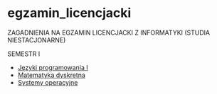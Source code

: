 # egzamin_licencjacki
ZAGADNIENIA NA EGZAMIN LICENCJACKI Z INFORMATYKI (STUDIA NIESTACJONARNE)

SEMESTR I
* [Języki programowania I](https://github.com/johnnyrock92/egzamin_licencjacki/blob/master/J%C4%99zyki%20Programowania%20I)
* [Matematyka dyskretna](https://github.com/johnnyrock92/egzamin_licencjacki/blob/master/Matematyka%20Dyskretna)
* [Systemy operacyjne](https://github.com/johnnyrock92/egzamin_licencjacki/blob/master/Systemy%20Operacyjne)
